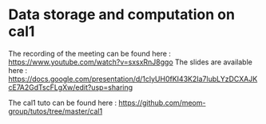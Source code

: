 # Data storage and computation on cal1

The recording of the meeting can be found here : https://www.youtube.com/watch?v=sxsxRnJ8ggo
The slides are available here : https://docs.google.com/presentation/d/1clyUH0fKI43K2Ia7lubLYzDCXAJKcE7A2GdTscFLgXw/edit?usp=sharing

The cal1 tuto can be found here : https://github.com/meom-group/tutos/tree/master/cal1
